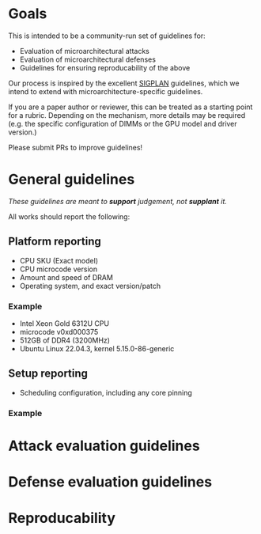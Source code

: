 # Goals

This is intended to be a community-run set of guidelines for:
 - Evaluation of microarchitectural attacks
 - Evaluation of microarchitectural defenses
 - Guidelines for ensuring reproducability of the above

Our process is inspired by the excellent [SIGPLAN](https://raw.githubusercontent.com/SIGPLAN/empirical-evaluation/master/checklist/checklist.pdf) guidelines, which we intend to extend with microarchitecture-specific guidelines.

If you are a paper author or reviewer, this can be treated as a
starting point for a rubric. Depending on the mechanism, more details
may be required (e.g. the specific configuration of DIMMs or the GPU
model and driver version.)

Please submit PRs to improve guidelines!

# General guidelines

_These guidelines are meant to **support** judgement, not **supplant** it._

All works should report the following:

## Platform reporting

 - CPU SKU (Exact model)
 - CPU microcode version
 - Amount and speed of DRAM
 - Operating system, and exact version/patch

### Example
 - Intel Xeon Gold 6312U CPU
 - microcode v0xd000375
 - 512GB of DDR4 (3200MHz)
 - Ubuntu Linux 22.04.3, kernel 5.15.0-86-generic

## Setup reporting
 - Scheduling configuration, including any core pinning

### Example

# Attack evaluation guidelines

# Defense evaluation guidelines

# Reproducability
